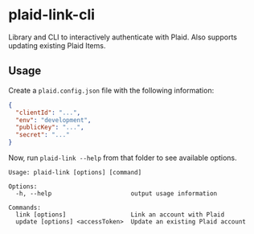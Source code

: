 # plaid-link-cli

Library and CLI to interactively authenticate with Plaid. Also supports
updating existing Plaid Items.

## Usage

Create a `plaid.config.json` file with the following information:

```json
{
  "clientId": "...",
  "env": "development",
  "publicKey": "...",
  "secret": "..."
}
```

Now, run `plaid-link --help` from that folder to see available options.

```
Usage: plaid-link [options] [command]

Options:
  -h, --help                      output usage information

Commands:
  link [options]                  Link an account with Plaid
  update [options] <accessToken>  Update an existing Plaid account
```

